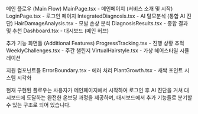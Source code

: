 메인 플로우 (Main Flow)
MainPage.tsx - 메인페이지 (서비스 소개 및 시작)
LoginPage.tsx - 로그인 페이지
IntegratedDiagnosis.tsx - AI 탈모분석 (통합 AI 진단)
HairDamageAnalysis.tsx - 모발 손상 분석
DiagnosisResults.tsx - 종합 결과 및 추천
Dashboard.tsx - 대시보드 (메인 허브)

추가 기능 화면들 (Additional Features)
ProgressTracking.tsx - 진행 상황 추적
WeeklyChallenges.tsx - 주간 챌린지
VirtualHairstyle.tsx - 가상 헤어스타일 시뮬레이션

지원 컴포넌트들
ErrorBoundary.tsx - 에러 처리
PlantGrowth.tsx - 새싹 포인트 시스템 시각화

현재 구현된 플로우는 사용자가 메인페이지에서 시작하여 로그인 후 AI 진단을 거쳐 대시보드에 도달하는 완전한 온보딩 과정을 제공하며, 대시보드에서 추가 기능들로 분기할 수 있는 구조로 되어 있습니다.